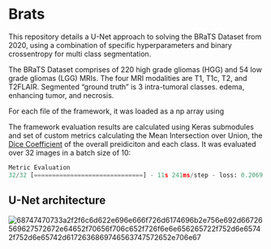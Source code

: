 # Brats

This repository details a U-Net approach to solving the BRaTS Dataset from 2020, using a combination of specific hyperparameters and binary crossentropy for multi class segmentation. 

The BRaTS Dataset comprises of 220 high grade gliomas (HGG) and 54 low grade gliomas (LGG) MRIs. The four MRI modalities are T1, T1c, T2, and T2FLAIR. Segmented “ground truth” is 3 intra-tumoral classes. edema, enhancing tumor, and necrosis.

For each file of the framework, it was loaded as a np array using 

The framework evaluation results are calculated using Keras submodules and set of  custom metrics calculating the Mean Intersection over Union, the [Dice Coefficient](https://chenriang.me/f1-equal-dice-coefficient.html) of the overall preidiciton and each class. It was evaluated over 32 images in a batch size of 10:

```python
Metric Evaluation
32/32 [==============================] - 11s 241ms/step - loss: 0.2069 - accuracy: 0.9924 - mean_io_u_1: 0.8061 - dice_coef: 0.5741 - precision: 0.9937 - sensitivity: 0.9902 - specificity: 0.9978 - dice_necrotic: 0.4602 - dice_edema: 0.7037 - dice_enhancing: 0.6893

```

## U-Net architecture 
![68747470733a2f2f6c6d622e696e666f726d6174696b2e756e692d66726569627572672e64652f70656f706c652f726f6e6e656265722f752d6e65742f752d6e65742d6172636869746563747572652e706e67](https://user-images.githubusercontent.com/101694383/158929757-79641461-bd4b-4126-aa41-f909e831aa60.png)

